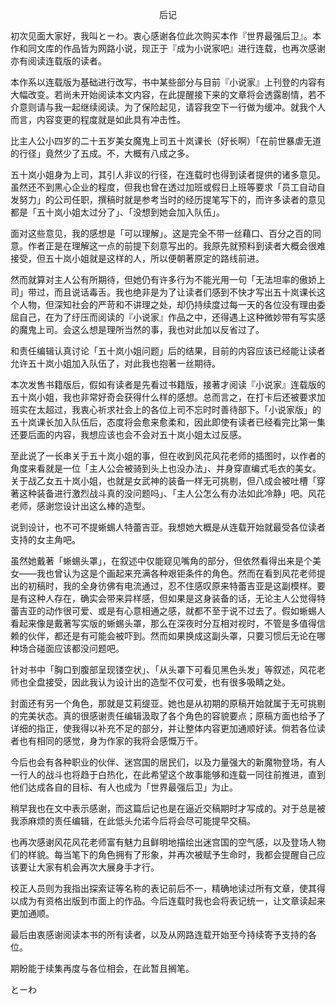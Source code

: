 <p align="center">后记</p>

初次见面大家好，我叫とーわ。衷心感谢各位此次购买本作『世界最强后卫』。本作和同文库的作品皆为网路小说，现正于『成为小说家吧』进行连载，也再次感谢亦有阅读连载版的读者。

本作系以连载版为基础进行改写，书中某些部分与目前『小说家』上刊登的内容有大幅改变。若尚未开始阅读本文内容，在此提醒接下来的文章将会透露剧情，若不介意则请与我一起继续阅读。为了保险起见，请容我空下一行做为缓冲。就我个人而言，内容变更的程度就是如此具有冲击性。

比主人公小四岁的二十五岁美女魔鬼上司五十岚课长（好长啊）「在前世暴虐无道的行径」竟然少了五成。不，大概有八成之多。

五十岚小姐身为上司，其引人非议的行径，在连载时也得到读者提供的诸多意见。虽然还不到黑心企业的程度，但我也曾在透过加班或假日上班等要求「员工自动自发努力」的公司任职，撰稿时就是参考当时的经历提笔写下的，而许多读者的意见都是「五十岚小姐太过分了」、「没想到她会加入队伍」。

面对这些意见，我的感想是「可以理解」。这是完全不带一丝藉口、百分之百的同意。作者正是在理解这一点的前提下刻意写出的。我原先就预料到读者大概会很难接受，但五十岚小姐就是这样的人，所以便朝著原定的路线前进。

然而就算对主人公有所期待，但她仍有许多行为不能光用一句「无法坦率的傲娇上司」带过，而且说话毒舌。我也绝非是为了让读者们感到不快才写出五十岚课长这个人物，但深知社会的严苛和不讲理之处，却仍持续度过每一天的各位没有理由委屈自己，在为了纡压而阅读的『小说家』作品之中，还得遇上这种微妙带有写实感的魔鬼上司。会这么想是理所当然的事，我也对此加以反省过了。

和责任编辑认真讨论「五十岚小姐问题」后的结果，目前的内容应该已经能让读者允许五十岚小姐加入队伍了，对此我也抱著一丝期待。

本次发售书籍版后，假如有读者是先看过书籍版，接著才阅读『小说家』连载版的五十岚小姐，我也非常好奇会获得什么样的感想。总而言之，在打卡后还被要求加班实在太超过，我衷心祈求社会上的各位上司不忘时时善待部下。「小说家版」的五十岚课长加入队伍后，态度将会愈来愈柔和，因此即使有读者已经看完比第一集还要后面的内容，我想应该也会不会对五十岚小姐太过反感。

至此说了一长串关于五十岚小姐的事，但在收到风花风花老师的插图时，以作者的角度来看就是一位「主人公会被骑到头上也没办法」、并身穿直编式毛衣的美女。关于战乙女五十岚小姐，也就是女武神的装备一样无可挑剔，但八成会被吐槽「穿著这种装备进行激烈战斗真的没问题吗」、「主人公怎么有办法如此冷静」吧。风花老师，感谢您设计出这么棒的造型。

说到设计，也不可不提蜥蜴人特蕾吉亚。我想她大概是从连载开始就最受各位读者支持的女主角吧。

虽然她戴著「蜥蜴头罩」，在叙述中仅能窥见嘴角的部分，但依然看得出来是个美女——我也曾认为这是个画起来充满各种艰钜条件的角色。然而在看到风花老师提出的初稿时，我的全身彷佛有电流通过，忍不住感叹原来特蕾吉亚是这副模样。要是有这种人存在，确实会带来异样感，但如果是这身装备的话，无论主人公觉得特蕾吉亚的动作很可爱、或是有心意相通之感，就都不至于说不过去了。假如蜥蜴人看起来像是戴著写实版的蜥蜴头罩，那么在深夜时分互相对视时，不管是多值得信赖的伙伴，都还是有可能会被吓到。然而如果换成这副头罩，只要习惯后无论在哪种场合碰面应该都没问题吧。

针对书中「胸口到腹部呈现镂空状」、「从头罩下可看见黑色头发」等叙述，风花老师也全盘接受，因此我认为设计出的造型不仅可爱，也有很多吸睛之处。

封面还有另一个角色，那就是艾莉缇亚。她也是从初期的原稿开始就属于无可挑剔的完美状态。真的很感谢责任编辑汲取了各个角色的容貌要点；原稿方面也给予了详细的指正，使我得以补充不足的部分，并让整体内容更加通顺好读。倘若各位读者也有相同的感觉，身为作家的我将会感慨万千。

今后也会有各种职业的伙伴、迷宫国的居民们，以及力量强大的新魔物登场，有人一行人的战斗也将趋于白热化，在此希望这个故事能够和连载一同往前推进，直到他们达成各自的目标、有人也成为「世界最强后卫」为止。

稍早我也在文中表示感谢，而这篇后记也是在逼近交稿期时才写成的。对于总是被我添麻烦的责任编辑，在此低头允诺今后将会尽可能提早交稿。

也再次感谢风花风花老师富有魅力且鲜明地描绘出迷宫国的空气感，以及登场人物们的样貌。每当笔下的角色拥有了形象，并再次被赋予生命时，我都会提醒自己应该要让大家有机会再次大展身手才行。

校正人员则为我指出探索证等名称的表记前后不一，精确地读过所有文章，使其得以成为有资格出版到市面上的作品。今后连载时我也会将表记统一，让文章读起来更加通顺。

最后由衷感谢阅读本书的所有读者，以及从网路连载开始至今持续寄予支持的各位。

期盼能于续集再度与各位相会，在此暂且搁笔。

とーわ

